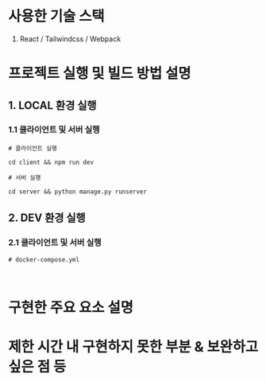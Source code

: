 # 사용한 기술 스택

1. React / Tailwindcss / Webpack

# 프로젝트 실행 및 빌드 방법 설명

## 1. LOCAL 환경 실행

### 1.1 클라이언트 및 서버 실행

```
# 클라이언트 실행

cd client && npm run dev

# 서버 실행

cd server && python manage.py runserver

```

## 2. DEV 환경 실행

### 2.1 클라이언트 및 서버 실행

```
# docker-compose.yml



```

# 구현한 주요 요소 설명

# 제한 시간 내 구현하지 못한 부분 & 보완하고 싶은 점 등
